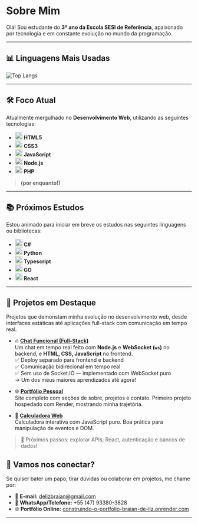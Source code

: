 # Sobre Mim

Olá! Sou estudante do **3º ano da Escola SESI de Referência**, apaixonado por tecnologia e em constante evolução no mundo da programação.

---

## 📊 Linguagens Mais Usadas

![Top Langs](https://github-readme-stats.vercel.app/api/top-langs/?username=Braian-de-Liz&theme=github_dark&layout=compact&hide_border=true)


---

## 🛠️ Foco Atual

Atualmente mergulhado no **Desenvolvimento Web**, utilizando as seguintes tecnologias:

- <img src="https://cdn.jsdelivr.net/gh/devicons/devicon/icons/html5/html5-original.svg" alt="HTML5" width="20"/> **HTML5**
- <img src="https://cdn.jsdelivr.net/gh/devicons/devicon/icons/css3/css3-original.svg" alt="CSS3" width="20"/> **CSS3**
- <img src="https://cdn.jsdelivr.net/gh/devicons/devicon/icons/javascript/javascript-original.svg" alt="JavaScript" width="20"/> **JavaScript**
- <img src="https://cdn.jsdelivr.net/gh/devicons/devicon/icons/nodejs/nodejs-original.svg" alt="Node.js" width="20"/> **Node.js**
- <img src="https://cdn.jsdelivr.net/gh/devicons/devicon/icons/php/php-original.svg" alt="PHP" width="20"/> **PHP**


> **(por enquanto!)**

---

## 📚 Próximos Estudos

Estou animado para iniciar em breve os estudos nas seguintes linguagens ou bibliotecas:

- <img src="https://cdn.jsdelivr.net/gh/devicons/devicon/icons/csharp/csharp-original.svg" alt="C#" width="20"/> **C#**
- <img src="https://cdn.jsdelivr.net/gh/devicons/devicon/icons/python/python-original.svg" alt="Python" width="20"/> **Python**
- <img src="https://cdn.jsdelivr.net/gh/devicons/devicon/icons/typescript/typescript-original.svg" alt="Typescript" width="20"/> **Typescript**
- <img src="https://cdn.jsdelivr.net/gh/devicons/devicon/icons/go/go-original.svg" alt="GO" width="20"/> **GO**
- <img src="https://cdn.jsdelivr.net/gh/devicons/devicon/icons/react/react-original.svg" alt="React" width="20"/> **React**

---


## 💼 Projetos em Destaque

Projetos que demonstam minha evolução no desenvolvimento web, desde interfaces estáticas até aplicações full-stack com comunicação em tempo real.

- 🔥 **[Chat Funcional (Full-Stack)](https://github.com/Braian-de-Liz/chat-funcional)**  
  Um chat em tempo real feito com **Node.js** e **WebSocket (`ws`)** no backend, e **HTML, CSS, JavaScript** no frontend.  
  ✅ Deploy separado para frontend e backend  
  ✅ Comunicação bidirecional em tempo real  
  ✅ Sem uso de Socket.IO — implementado com WebSocket puro  
  → Um dos meus maiores aprendizados até agora!

- 🌐 **[Portfólio Pessoal](https://construindo-o-portfolio-braian-de-liz.onrender.com/HTML/index.html)**  
  Site completo com seções de sobre, projetos e contato. Primeiro projeto hospedado com Render, mostrando minha trajetória.

- 🧮 **[Calculadora Web](https://github.com/Braian-de-Liz/calculadora-web)**  
  Calculadora interativa com JavaScript puro. Boa prática para manipulação de eventos e DOM.

> 🚀 Próximos passos: explorar APIs, React, autenticação e bancos de dados!


## 🚀 Vamos nos conectar?

Se quiser bater um papo, tirar dúvidas ou colaborar em projetos, me chame por:

- 📧 **E-mail:** [delizbraian@gmail.com](mailto:delizbraian@gmail.com)  
- 📱 **WhatsApp/Telefone:** +55 (47) 93380-3828  
- 🌐 **Portfólio Online:** [construindo-o-portfolio-braian-de-liz.onrender.com](https://construindo-o-portfolio-braian-de-liz.onrender.com/HTML/index.html)

---

